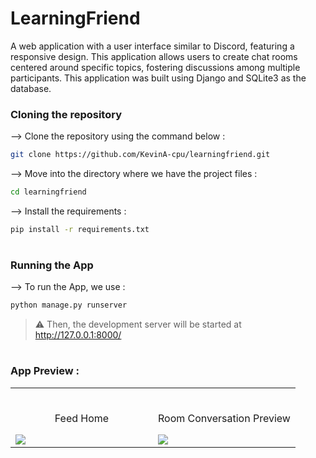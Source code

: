 # LearningFriend

A web application with a user interface similar to Discord, featuring a responsive design. This application allows users to create chat rooms centered around specific topics, fostering discussions among multiple participants.
This application was built using Django and SQLite3 as the database.

</div>

### Cloning the repository

--> Clone the repository using the command below :

```bash
git clone https://github.com/KevinA-cpu/learningfriend.git

```

--> Move into the directory where we have the project files :

```bash
cd learningfriend

```

--> Install the requirements :

```bash
pip install -r requirements.txt

```

#

### Running the App

--> To run the App, we use :

```bash
python manage.py runserver

```

> ⚠ Then, the development server will be started at http://127.0.0.1:8000/

#

### App Preview :

<table width="100%"> 
<tr>
<td width="50%">      
&nbsp; 
<br>
<p align="center">
  Feed Home
</p>
<img src="https://user-images.githubusercontent.com/72341453/134747262-0a92233d-8010-40f8-84c5-8d94895aac44.PNG">
</td> 
<td width="50%">
<br>
<p align="center">
  Room Conversation Preview
</p>
<img src="https://user-images.githubusercontent.com/72341453/134747155-3ca5b55f-b064-4741-aeae-abe90bddf41e.PNG">  
</td>
</table>

